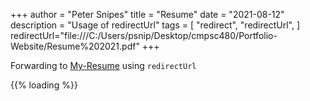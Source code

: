 +++
author = "Peter Snipes"
title = "Resume"
date = "2021-08-12"
description = "Usage of redirectUrl"
tags = [
    "redirect", "redirectUrl",
]
redirectUrl="file:///C:/Users/psnip/Desktop/cmpsc480/Portfolio-Website/Resume%202021.pdf"
+++

Forwarding to [My-Resume](https://docs.google.com/document/d/12JWtRkvu4mi56cXYmt5zYMxox144F_UelLmR-nWqZ8I/edit?usp=sharing) using `redirectUrl`

{{% loading %}}
